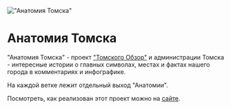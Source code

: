 !["Анатомия Томска"](https://obzor.city/data/images/news_2024/zgl1/gittest/anatomtom.jpg)
# Анатомия Томска
"Анатомия Томска" - проект ["Томского Обзор"](https://obzor.city) и администрации Томска - интересные истории о главных символах, местах и фактах нашего города в комментариях и инфографике.

На каждой ветке лежит отдельный выход "Анатомии". 

Посмотреть, как реализован этот проект можно на [сайте](https://https://obzor.city/tags/read/640---anatomija-tomska). 
